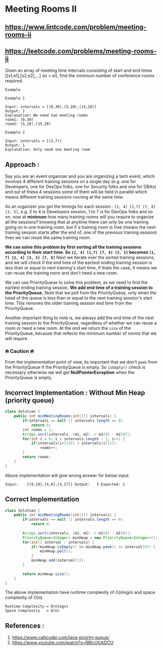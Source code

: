 # Meeting Rooms II
## https://www.lintcode.com/problem/meeting-rooms-ii
## https://leetcode.com/problems/meeting-rooms-ii

Given an array of meeting time intervals consisting of start and end times [[s1,e1],[s2,e2],...] (si < ei), find the minimum number of conference rooms required.

```
Example

Example 1

Input: intervals = [(0,30),(5,10),(15,20)]
Output: 2
Explanation: We need two meeting rooms
room1: (0,30)
room2: (5,10),(15,20)

Example 2

Input: intervals = [(2,7)]
Output: 1
Explanation: Only need one meeting room
```

## Approach :
Say you are an event organizer and you are organizing a tech event, which involves 4 different training sessions on a single day (e.g. one for Developers, one for DevOps folks, one for Security folks and one for DBAs) and out of these 4 sessions some of them will be held in parallel which means different training sessions running at the same time. 

As an organizer you got the timings for each session : `[2, 4] [1,7] [7, 8] [3, 5]`, e.g. 2 to 4 is Developers session, 1 to 7 is for DevOps folks and so on, now at **minimum** how many training rooms will you require to organize all the sessions? knowing that at anytime there can only be one training going on in one training room, but if a training room is free (means the next training session starts after the end of, one of the previous training session) then we can reuse the same training room.

**We can solve this problem by first sorting all the training sessions according to their start time. 
So `[2, 4] [1,7] [7, 8] [3, 5]` becomes `[1, 7] [2, 4] [3, 5] [7, 8]`**
Next we iterate over the sorted training sessions, and we will check if the end time of the earliest ending training session is less than or equal to next training's start time, if thats the case, It means we can reuse the training room and don't need a new room.

We can use PriorityQueue to solve this problem, as we need to find the earliest ending training session.
**We add end time of a training session to the PriorityQueue.** Note that we poll from the PriorityQueue, only when the head of the queue is less than or equal to the next training session's start time. This removes the older training session end time from the PriorityQueue.

Another important thing to note is, we always add the end time of the next training session to the PriorityQueue, regardless of whether we can reuse a room or need a new room. At the end we return the `size` of the PriorityQueue, because that reflects the minimum number of rooms that we will require.

### :fire: Caution :fire:
From the implementation point of view, its important that we don't `peek` from the PriorityQueue if the PriorityQueue is empty. So `isEmpty()` check is necessary otherwise we will get **NullPointerException** when the PriorityQueue is empty.

## Incorrect Implementation : Without Min Heap (priority queue)
```java
class Solution {
    public int minMeetingRooms(int[][] intervals) {
        if(intervals == null || intervals.length == 0)
            return 0;
        int rooms = 1;
        Arrays.sort(intervals, (m1, m2) -> m1[0] - m2[0]);
        for(int i = 0; i < intervals.length - 1; i++) {
            if(intervals[i+1][0] < intervals[i][1])
                rooms++;
        }
        return rooms;
    }
}
```

Above implementation will give wrong answer for below input.

`
Input:    [[9,10],[4,9],[4,17]]
Output:   3
Expected: 2
`

## Correct Implementation

```java
class Solution {
    public int minMeetingRooms(int[][] intervals) {
        if(intervals == null || intervals.length == 0)
            return 0;
        
        Arrays.sort(intervals, (m1, m2) -> m1[0] - m2[0]);
        PriorityQueue<Integer> minHeap = new PriorityQueue<Integer>();
        for(int[] interval : intervals) {
            if(!minHeap.isEmpty() && minHeap.peek() <= interval[0]) {
                minHeap.poll();
            }
            minHeap.add(interval[1]);
        }
        
        return minHeap.size();
    }
}
```

The above implementation have runtime complexity of O(nlogn) and space complexity of O(n)

```
Runtime Complexity = O(nlogn)
Space Complexity   = O(n)
```

## References :
1. https://www.callicoder.com/java-priority-queue/
2. https://www.youtube.com/watch?v=RBlcUlUkDCU

